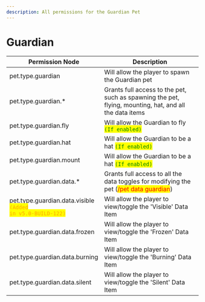 ```yaml
---
description: All permissions for the Guardian Pet
---
```



# Guardian
| Permission Node | Description |
| - | - |
| pet.type.guardian | Will allow the player to spawn the Guardian pet |
| pet.type.guardian.* | Grants full access to the pet, such as spawning the pet, flying, mounting, hat, and all the data items |
| pet.type.guardian.fly | Will allow the Guardian to fly <mark style="color:green;">`(If enabled)`</mark> |
| pet.type.guardian.hat | Will allow the Guardian to be a hat <mark style="color:green;">`(If enabled)`</mark> |
| pet.type.guardian.mount | Will allow the Guardian to be a hat <mark style="color:green;">`(If enabled)`</mark> |
| pet.type.guardian.data.* | Grants full access to all the data toggles for modifying the pet (<mark style="color:red;">/pet data guardian</mark>) |
| pet.type.guardian.data.visible<br><mark style="color:orange;"><code>(Added in v5.0-BUILD-122)</code></mark> | Will allow the player to view/toggle the 'Visible' Data Item |
| pet.type.guardian.data.frozen | Will allow the player to view/toggle the 'Frozen' Data Item |
| pet.type.guardian.data.burning | Will allow the player to view/toggle the 'Burning' Data Item |
| pet.type.guardian.data.silent | Will allow the player to view/toggle the 'Silent' Data Item |

